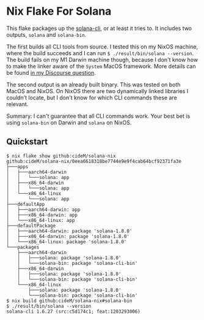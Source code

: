 # Nix Flake For Solana

This flake packages up the [solana-cli](https://docs.solana.com/cli/install-solana-cli-tools), or at least it tries to. It includes two outputs, `solana` and `solana-bin`.

The first builds all CLI tools from source. I tested this on my NixOS machine, where the build succeeds and I can run `$ ./result/bin/solana --version`. The build fails on my M1 Darwin machine though, because I don't know how to make the linker aware of the `System` MacOS framework. More details can be found [in my Discourse question](https://discourse.nixos.org/t/ld-framework-not-found-system/15096).

The second output is an already built binary. This was tested on both MacOS and NixOS. On NixOS there are two dynamically linked libraries I couldn't locate, but I don't know for which CLI commands these are relevant.

Summary: I can't guarantee that all CLI commands work. Your best bet is using
`solana-bin` on Darwin and `solana` on NixOS.

## Quickstart

```shell
$ nix flake show github:cideM/solana-nix
github:cideM/solana-nix/0eea6618318be7744e9e9f4cab64bcf92371fa3e
├───apps
│   ├───aarch64-darwin
│   │   └───solana: app
│   ├───x86_64-darwin
│   │   └───solana: app
│   └───x86_64-linux
│       └───solana: app
├───defaultApp
│   ├───aarch64-darwin: app
│   ├───x86_64-darwin: app
│   └───x86_64-linux: app
├───defaultPackage
│   ├───aarch64-darwin: package 'solana-1.8.0'
│   ├───x86_64-darwin: package 'solana-1.8.0'
│   └───x86_64-linux: package 'solana-1.8.0'
└───packages
    ├───aarch64-darwin
    │   ├───solana: package 'solana-1.8.0'
    │   └───solana-bin: package 'solana-cli-bin'
    ├───x86_64-darwin
    │   ├───solana: package 'solana-1.8.0'
    │   └───solana-bin: package 'solana-cli-bin'
    └───x86_64-linux
        ├───solana: package 'solana-1.8.0'
        └───solana-bin: package 'solana-cli-bin'
$ nix build github:cideM/solana-nix#solana-bin
$ ./result/bin/solana --version
solana-cli 1.6.27 (src:c5d174c1; feat:1203293006)
```
